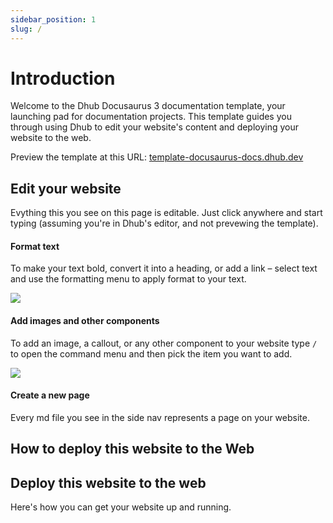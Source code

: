 ```yaml
---
sidebar_position: 1
slug: /
---
```


# Introduction

Welcome to the Dhub Docusaurus 3 documentation template, your launching pad for documentation projects. This template guides you through using Dhub to edit your website's content and deploying your website to the web.

Preview the template at this URL: [template-docusaurus-docs.dhub.dev](http://template-docusaurus-docs.dhub.dev)

## Edit your website

Evything this you see on this page is editable. Just click anywhere and start typing (assuming you're in Dhub's editor, and not prevewing the template).

#### **Format text**

To make your text bold, convert it into a heading, or add a link – select text and use the formatting menu to apply format to your text.

![](/img/formatting-menu.png)

#### **Add images and other components**

To add an image, a callout, or any other component to your website type `/` to open the command menu and then pick the item you want to add.

![](/img/command-menu.webp)

#### **Create a new page**

Every md file you see in the side nav represents a page on your website.

## How to deploy this website to the Web

## Deploy this **website** to the web

Here's how you can get your website up and running.
